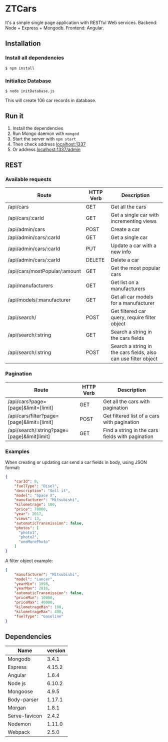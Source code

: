 # ZTCars

It's a simple single page application with RESTful Web services. Backend: Node + Express + Mongodb. Frontend: Angular.

## Installation

### Install all dependencies

```shell
$ npm install
```

### Initialize Database

```
$ node initDatabase.js
```

This will create 106 car records in database.

## Run it

1. Install the dependencies 
2. Run Mongo daemon with `mongod`
3. Start the server with `npm start`
4. Then check address [localhost:1337](http://localhost:1337)
5. Or address [localhost:1337/admin](http://localhost:1337/admin)

## REST

### Available requests

| Route | HTTP Verb | Description |
| ----- | ----- | ----- |
| /api/cars | GET | Get all the cars |
| /api/cars/:carId | GET | Get a single car with incrementing views |
| /api/admin/cars | POST | Create a car |
| /api/admin/cars/:carId | GET | Get a single car |
| /api/admin/cars/:carId | PUT | Update a car with a new info |
| /api/admin/cars/:carId | DELETE | Delete a car |
| /api/cars/mostPopular/:amount | GET | Get the most popular cars |
| /api/manufacturers | GET | Get list on a manufacturers |
| /api/models/:manufacturer | GET | Get all car models for a manufacturer |
| /api/search/| POST | Get filtered car query, require filter object |
| /api/search/:string | GET | Search a string in the cars fields |
| /api/search/:string | POST | Search a string in the cars fields, also can use filter object |

### Pagination

| Route | HTTP Verb | Description |
| ----- | ----- | ----- |
| /api/cars?page=[page]&limit=[limit] | GET | Get all the cars with pagination |
| /api/cars/filter?page=[page]&limit=[limit] | POST | Get filtered list of a cars with pagination |
| /api/search/:string?page=[page]&limit[limit] | GET | Find a string in the cars fields with pagination |

### Examples

When creating or updating car send a car fields in body, using JSON format:

```JSON
{
    "carId": 8,
    "fuelType": "Disel",
    "description": "Sell it",
    "model": "Space X",
    "manufacturer": "Mitsubishi",
    "kilometrage": 100,
    "price": 70000,
    "year": 2017,
    "views": 13,
    "automaticTransmission": false,
    "photos": [
      "photo1",
      "photo2",
      "oneMorePhoto"
    ]
}
```

A filter object example:

```JSON
{
    "manufacturer": "Mitsubishi",
    "model": "Lancer",
    "yearMin": 1998,
    "yearMax": 2016,
    "automaticTransmission": false,
    "priceMin": 10000,
    "priceMax": 40000,
    "kilometrageMin": 100,
    "kilometrageMax": 400,
    "fuelType": "Gasoline"
}
```

## Dependencies

| Name | version |
| ------ | ------ |
| Mongodb | 3.4.1 |
| Express | 4.15.2 |
| Angular | 1.6.4 |
| Node js| 6.10.2 |
| Mongoose | 4.9.5 |
| Body-parser | 1.17.1 |
| Morgan | 1.8.1|
| Serve-favicon | 2.4.2 |
| Nodemon | 1.11.0 |
| Webpack | 2.5.0 |

